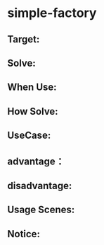 # simple-factory

## Target:


##  Solve:


## When Use:


## How Solve:


## UseCase:


## advantage：


## disadvantage:


## Usage Scenes:


## Notice: